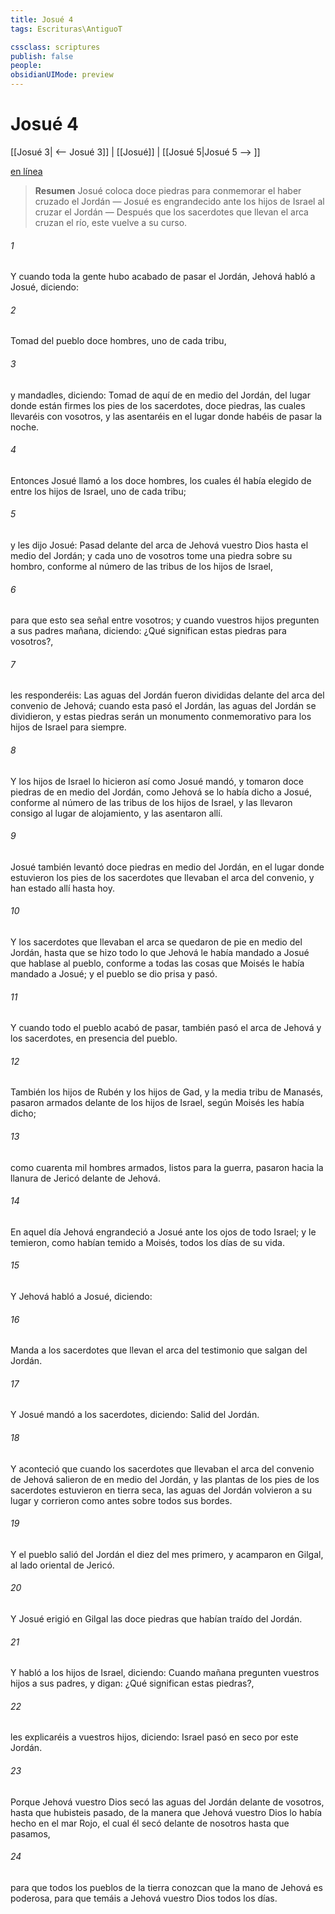 ```yaml
---
title: Josué 4
tags: Escrituras\AntiguoT

cssclass: scriptures
publish: false
people:
obsidianUIMode: preview
---
```


# Josué 4
[[Josué 3| <-- Josué 3]] | [[Josué]] | [[Josué 5|Josué 5 --> ]]

[en línea](https://churchofjesuschrist.org/study/scriptures/ot/josh/4?lang=spa)

> __Resumen__
Josué coloca doce piedras para conmemorar el haber cruzado el Jordán — Josué es engrandecido ante los hijos de Israel al cruzar el Jordán — Después que los sacerdotes que llevan el arca cruzan el río, este vuelve a su curso.

###### 1 
Y cuando toda la gente hubo acabado de pasar el Jordán, Jehová habló a Josué, diciendo:

###### 2 
Tomad del pueblo doce hombres, uno de cada tribu,

###### 3 
y mandadles, diciendo: Tomad de aquí de en medio del Jordán, del lugar donde están firmes los pies de los sacerdotes, doce piedras, las cuales llevaréis con vosotros, y las asentaréis en el lugar donde habéis de pasar la noche.

###### 4 
Entonces Josué llamó a los doce hombres, los cuales él había elegido de entre los hijos de Israel, uno de cada tribu;

###### 5 
y les dijo Josué: Pasad delante del arca de Jehová vuestro Dios hasta el medio del Jordán; y cada uno de vosotros tome una piedra sobre su hombro, conforme al número de las tribus de los hijos de Israel,

###### 6 
para que esto sea señal entre vosotros; y cuando vuestros hijos pregunten a sus padres mañana, diciendo: ¿Qué significan estas piedras para vosotros?,

###### 7 
les responderéis: Las aguas del Jordán fueron divididas delante del arca del convenio de Jehová; cuando esta pasó el Jordán, las aguas del Jordán se dividieron, y estas piedras serán un monumento conmemorativo para los hijos de Israel para siempre.

###### 8 
Y los hijos de Israel lo hicieron así como Josué  mandó, y tomaron doce piedras de en medio del Jordán, como Jehová se lo había dicho a Josué, conforme al número de las tribus de los hijos de Israel, y las llevaron consigo al lugar de alojamiento, y las asentaron allí.

###### 9 
Josué también levantó doce piedras en medio del Jordán, en el lugar donde estuvieron los pies de los sacerdotes que llevaban el arca del convenio, y han estado allí hasta hoy.

###### 10 
Y los sacerdotes que llevaban el arca se quedaron de pie en medio del Jordán, hasta que se hizo todo lo que Jehová le había mandado a Josué que hablase al pueblo, conforme a todas las cosas que Moisés le había mandado a Josué; y el pueblo se dio prisa y pasó.

###### 11 
Y cuando todo el pueblo acabó de pasar, también pasó el arca de Jehová y los sacerdotes, en presencia del pueblo.

###### 12 
También los hijos de Rubén y los hijos de Gad, y la media tribu de Manasés, pasaron armados delante de los hijos de Israel, según Moisés les había dicho;

###### 13 
como cuarenta mil hombres armados, listos para la guerra, pasaron hacia la llanura de Jericó delante de Jehová.

###### 14 
En aquel día Jehová engrandeció a Josué ante los ojos de todo Israel; y le temieron, como habían temido a Moisés, todos los días de su vida.

###### 15 
Y Jehová habló a Josué, diciendo:

###### 16 
Manda a los sacerdotes que llevan el arca del testimonio que salgan del Jordán.

###### 17 
Y Josué mandó a los sacerdotes, diciendo: Salid del Jordán.

###### 18 
Y aconteció que cuando los sacerdotes que llevaban el arca del convenio de Jehová salieron de en medio del Jordán, y las plantas de los pies de los sacerdotes estuvieron en tierra seca, las aguas del Jordán volvieron a su lugar y corrieron como antes sobre todos sus bordes.

###### 19 
Y el pueblo salió del Jordán el diez del mes primero, y acamparon en Gilgal, al lado oriental de Jericó.

###### 20 
Y Josué erigió en Gilgal las doce piedras que habían traído del Jordán.

###### 21 
Y habló a los hijos de Israel, diciendo: Cuando mañana pregunten vuestros hijos a sus padres, y digan: ¿Qué significan estas piedras?,

###### 22 
les explicaréis a vuestros hijos, diciendo: Israel pasó en seco por este Jordán.

###### 23 
Porque Jehová vuestro Dios secó las aguas del Jordán delante de vosotros, hasta que hubisteis pasado, de la manera que Jehová vuestro Dios lo había hecho en el mar Rojo, el cual él secó delante de nosotros hasta que pasamos,

###### 24 
para que todos los pueblos de la tierra conozcan que la mano de Jehová es poderosa, para que temáis a Jehová vuestro Dios todos los días.

